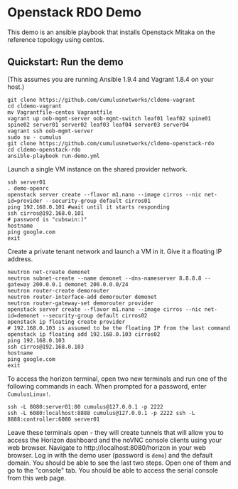 Openstack RDO Demo
==============
This demo is an ansible playbook that installs Openstack Mitaka on the reference topology using centos.

Quickstart: Run the demo
------------------------
(This assumes you are running Ansible 1.9.4 and Vagrant 1.8.4 on your host.)

    git clone https://github.com/cumulusnetworks/cldemo-vagrant
    cd cldemo-vagrant
    mv Vagrantfile-centos Vagrantfile
    vagrant up oob-mgmt-server oob-mgmt-switch leaf01 leaf02 spine01 spine02 server01 server02 leaf03 leaf04 server03 server04
    vagrant ssh oob-mgmt-server
    sudo su - cumulus
    git clone https://github.com/cumulusnetworks/cldemo-openstack-rdo
    cd cldemo-openstack-rdo
    ansible-playbook run-demo.yml


Launch a single VM instance on the shared provider network.

    ssh server01
    . demo-openrc
    openstack server create --flavor m1.nano --image cirros --nic net-id=provider --security-group default cirros01
    ping 192.168.0.101 #wait until it starts responding
    ssh cirros@192.168.0.101
    # password is "cubswin:)"
    hostname
    ping google.com
    exit

Create a private tenant network and launch a VM in it. Give it a floating IP address.

    neutron net-create demonet
    neutron subnet-create --name demonet --dns-nameserver 8.8.8.8 --gateway 200.0.0.1 demonet 200.0.0.0/24
    neutron router-create demorouter
    neutron router-interface-add demorouter demonet
    neutron router-gateway-set demorouter provider
    openstack server create --flavor m1.nano --image cirros --nic net-id=demonet --security-group default cirros02
    openstack ip floating create provider
    # 192.168.0.103 is assumed to be the floating IP from the last command
    openstack ip floating add 192.168.0.103 cirros02
    ping 192.168.0.103
    ssh cirros@192.168.0.103
    hostname
    ping google.com
    exit


To access the horizon terminal, open two new terminals and run one of the
following commands in each. When prompted for a password, enter `CumulusLinux!`.

    ssh -L 8080:server01:80 cumulus@127.0.0.1 -p 2222
    ssh -L 6080:localhost:8888 cumulus@127.0.0.1 -p 2222 ssh -L 8888:controller:6080 server01

Leave these terminals open - they will create tunnels that will allow you to
access the Horizon dashboard and the noVNC console clients using your web
browser. Navigate to  http://localhost:8080/horizon in your web browser.
Log in with the demo user (password is `demo`) and the default domain. You
should be able to see the last two steps. Open one of them and go to the "console"
tab. You should be able to access the serial console from this web page.
